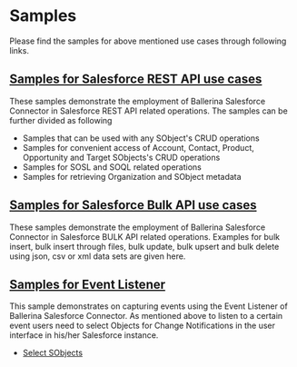 # Samples

Please find the samples for above mentioned use cases through following links.

## [Samples for Salesforce REST API use cases](rest_api_usecases)  

These samples demonstrate the employment of Ballerina Salesforce Connector in Salesforce REST API related operations. The samples can be further divided as following
* Samples that can be used with any SObject's CRUD operations 
* Samples for convenient access of Account, Contact, Product, Opportunity and Target SObjects's CRUD operations
* Samples for SOSL and SOQL related operations
* Samples for retrieving Organization and SObject metadata

## [Samples for Salesforce Bulk API use cases](bulk_api_usecases)

These samples demonstrate the employment of Ballerina Salesforce Connector in Salesforce BULK API related operations. Examples for bulk insert, bulk insert through files, bulk update, bulk upsert and bulk delete using json, csv or xml data sets are given here.

## [Samples for Event Listener](event_listener_usecases)

This sample demonstrates on capturing events using the Event Listener of Ballerina Salesforce Connector. As mentioned above to listen to a certain event users need to select Objects for Change Notifications in the user interface in his/her Salesforce instance. 
- [Select SObjects](https://developer.salesforce.com/docs/atlas.en-us.change_data_capture.meta/change_data_capture/cdc_select_objects.htm)
